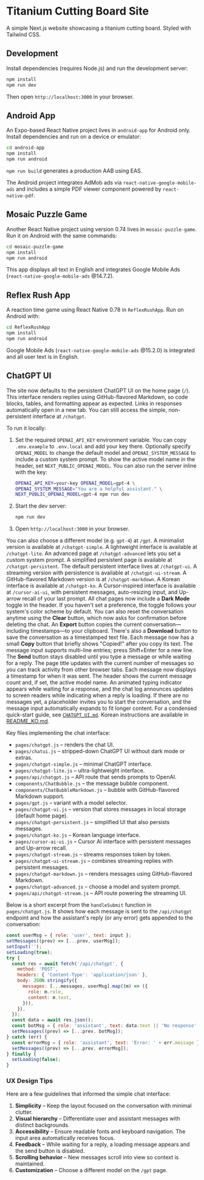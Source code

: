 # Titanium Cutting Board Site

A simple Next.js website showcasing a titanium cutting board. Styled with Tailwind CSS.

## Development

Install dependencies (requires Node.js) and run the development server:

```bash
npm install
npm run dev
```

Then open `http://localhost:3000` in your browser.

## Android App

An Expo-based React Native project lives in `android-app` for Android only.
Install dependencies and run on a device or emulator:

```bash
cd android-app
npm install
npm run android
```

`npm run build` generates a production AAB using EAS.

The Android project integrates AdMob ads via `react-native-google-mobile-ads` and
includes a simple PDF viewer component powered by `react-native-pdf`.

## Mosaic Puzzle Game

Another React Native project using version 0.74 lives in `mosaic-puzzle-game`.
Run it on Android with the same commands:

```bash
cd mosaic-puzzle-game
npm install
npm run android
```

This app displays all text in English and integrates Google Mobile Ads
(`react-native-google-mobile-ads` @14.7.2).

## Reflex Rush App

A reaction time game using React Native 0.78 in `ReflexRushApp`. Run on Android with:

```bash
cd ReflexRushApp
npm install
npm run android
```

Google Mobile Ads (`react-native-google-mobile-ads` @15.2.0) is integrated and all user text is in English.

## ChatGPT UI

The site now defaults to the persistent ChatGPT UI on the home page (`/`).
This interface renders replies using GitHub-flavored Markdown, so code blocks, tables, and formatting appear as expected. Links in responses automatically open in a new tab.
You can still access the simple, non-persistent interface at `/chatgpt`.

To run it locally:

1. Set the required `OPENAI_API_KEY` environment variable. You can copy
   `.env.example` to `.env.local` and add your key there. Optionally
   specify `OPENAI_MODEL` to change the default model and
   `OPENAI_SYSTEM_MESSAGE` to include a custom system prompt. To show the active model name in the header, set `NEXT_PUBLIC_OPENAI_MODEL`.
   You can also run the server inline with the key:
   ```bash
   OPENAI_API_KEY=your-key OPENAI_MODEL=gpt-4 \
   OPENAI_SYSTEM_MESSAGE="You are a helpful assistant." \
   NEXT_PUBLIC_OPENAI_MODEL=gpt-4 npm run dev
   ```
2. Start the dev server:

   ```bash
   npm run dev
   ```
3. Open `http://localhost:3000` in your browser.

You can also choose a different model (e.g. `gpt-4`) at `/gpt`.
A minimalist version is available at `/chatgpt-simple`.
A lightweight interface is available at `/chatgpt-lite`.
An advanced page at `/chatgpt-advanced` lets you set a custom system prompt.
A simplified persistent page is available at `/chatgpt-persistent`.
The default persistent interface lives at `/chatgpt-ui`.
A streaming version with persistence is available at `/chatgpt-ui-stream`.
A GitHub-flavored Markdown version is at `/chatgpt-markdown`.
A Korean interface is available at `/chatgpt-ko`.
A Cursor-inspired interface is available at `/cursor-ai-ui`, with persistent messages, auto-resizing input, and Up-arrow recall of your last prompt.
All chat pages now include a **Dark Mode** toggle in the header. If you haven't
set a preference, the toggle follows your system's color scheme by default.
You can also reset the conversation anytime using the **Clear** button, which now asks for confirmation before deleting the chat.
An **Export** button copies the current conversation—including timestamps—to your clipboard.
There's also a **Download** button to save the conversation as a timestamped text file.
Each message now has a small **Copy** button that briefly shows "Copied!" after you copy its text.
The message input supports multi-line entries; press Shift+Enter for a new line.
The **Send** button stays disabled until you type a message or while waiting for a reply.
The page title updates with the current number of messages so you can track activity from other browser tabs.
Each message now displays a timestamp for when it was sent.
The header shows the current message count and, if set, the active model name.
An animated typing indicator appears while waiting for a response, and the chat log announces updates to screen readers while indicating when a reply is loading.
If there are no messages yet, a placeholder invites you to start the conversation, and the message input automatically expands to fit longer content.
For a condensed quick-start guide, see [`CHATGPT_UI.md`](./CHATGPT_UI.md).
Korean instructions are available in [README_KO.md](./README_KO.md).

Key files implementing the chat interface:

- `pages/chatgpt.js` – renders the chat UI.
- `pages/chatui.js` – stripped-down ChatGPT UI without dark mode or extras.
- `pages/chatgpt-simple.js` – minimal ChatGPT interface.
- `pages/chatgpt-lite.js` – ultra-lightweight interface.
- `pages/api/chatgpt.js` – API route that sends prompts to OpenAI.
- `components/ChatBubble.js` – the message bubble component.
- `components/ChatBubbleMarkdown.js` – bubble with GitHub-flavored Markdown support.
- `pages/gpt.js` – variant with a model selector.
- `pages/chatgpt-ui.js` – version that stores messages in local storage (default home page).
- `pages/chatgpt-persistent.js` – simplified UI that also persists messages.
- `pages/chatgpt-ko.js` – Korean language interface.
- `pages/cursor-ai-ui.js` – Cursor AI interface with persistent messages and Up-arrow recall.
- `pages/chatgpt-stream.js` – streams responses token by token.
- `pages/chatgpt-ui-stream.js` – combines streaming replies with persistent messages.
- `pages/chatgpt-markdown.js` – renders messages using GitHub-flavored Markdown.
- `pages/chatgpt-advanced.js` – choose a model and system prompt.
- `pages/api/chatgpt-stream.js` – API route powering the streaming UI.

Below is a short excerpt from the `handleSubmit` function in
`pages/chatgpt.js`. It shows how each message is sent to the `/api/chatgpt`
endpoint and how the assistant's reply (or any error) gets appended to the
conversation:

```javascript
const userMsg = { role: 'user', text: input };
setMessages((prev) => [...prev, userMsg]);
setInput('');
setLoading(true);
try {
  const res = await fetch('/api/chatgpt', {
    method: 'POST',
    headers: { 'Content-Type': 'application/json' },
    body: JSON.stringify({
      messages: [...messages, userMsg].map((m) => ({
        role: m.role,
        content: m.text,
      })),
    }),
  });
  const data = await res.json();
  const botMsg = { role: 'assistant', text: data.text || 'No response' };
  setMessages((prev) => [...prev, botMsg]);
} catch (err) {
  const errorMsg = { role: 'assistant', text: 'Error: ' + err.message };
  setMessages((prev) => [...prev, errorMsg]);
} finally {
  setLoading(false);
}
```

### UX Design Tips

Here are a few guidelines that informed the simple chat interface:

1. **Simplicity** – Keep the layout focused on the conversation with minimal clutter.
2. **Visual hierarchy** – Differentiate user and assistant messages with distinct backgrounds.
3. **Accessibility** – Ensure readable fonts and keyboard navigation. The input area automatically receives focus.
4. **Feedback** – While waiting for a reply, a loading message appears and the send button is disabled.
5. **Scrolling behavior** – New messages scroll into view so context is maintained.
6. **Customization** – Choose a different model on the `/gpt` page.
